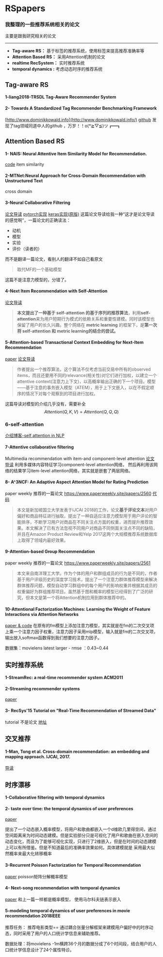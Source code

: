 # RSpapers
### 我整理的一些推荐系统相关的论文

主要是跟我研究相关的论文

---

* **Tag-aware RS：** 基于标签的推荐系统，使用标签来提高推荐准确率等
* **Attention Based RS：** 采用Attention机制的论文
* **realtime RecSystem：**  实时推荐系统
* **temporal dynamics :**  考虑动态时序的推荐系统


## Tag-aware RS
#### 1-liang2018-TRSDL Tag-Aware Recommender System
#### 2- Towards A Standardized Tag Recommender Benchmarking Framework 
[http://www.dominikkowald.info](http://www.dominikkowald.info/)
[github](https://github.com/learning-layers/TagRec)
发现了tag领域同道中人的github ，万岁！！o(*≧▽≦)ツ┏━┓
## Attention Based RS
#### 1-  NAIS: Neural Attentive Item Similarity Model for Recommendation.
[code](https://github.com/AaronHeee/Neural-Attentive-Item-Similarity-Model)
item similarity 
#### 2-MTNet:Neural Approach for Cross-Domain Recommendation with Unstructured Text
cross domain
#### 3-Neural Collaborative Filtering
[论文导读](https://www.paperweekly.site/papers/notes/390)
[pytorch实现](https://towardsdatascience.com/paper-review-neural-collaborative-filtering-explanation-implementation-ea3e031b7f96)
[keras实现(原版)](https://github.com/hexiangnan/neural_collaborative_filtering)
这篇论文导读给我一种“这才是论文导读的感觉啊”，一篇论文的正确读法：
* 动机
* 模型
* 实验
* 评价（读者的）

而不是翻译一篇论文，看别人的翻译不如自己看原文
>取代MF的一个基础模型
>
这篇不是注意力模型的，分错了。
#### 4-Next Item Recommendation with Self-Attention
[论文导读](https://zhuanlan.zhihu.com/p/48069398)
> **本文提出了一种基于 self-attention 的基于序列的推荐算法**，利用**self-attention**来为用户短期行为模式的依赖关系和重要性建模。同时该模型也保留了用户的长久兴趣。整个网络在 **metric learning** 的框架下，是**第一次将 self-attention 和 metric learning的结合的尝试。**
#### 5-**Attention-based Transactional Context Embedding for Next-Item Recommendation**
[paper](http://203.170.84.89/~idawis33/DataScienceLab/publication/AAAI18-Wang.pdf)
[论文导读](https://blog.csdn.net/Zhongsigen/article/details/81704545)
>作者提出一个推荐算法，这个算法不仅考虑当前交易中所有的observed items，而且还要用不同的relevance(相关性)对它们进行加权，以建立一个attentive context(注意力上下文)，以高概率输出正确的下一个项目。模型——基于注意的事务嵌入模型（ATEM），用于上下文嵌入，以在不假定顺序的情况下对每个观察到的项目进行加权。


这篇导读对模型的介绍几乎没有，需要补全
$$Attention(Q,K,V)=Attention(Q, Q, Q)$$

### 6-self-attention 
[介绍博客-self attention in NLP](http://www.cnblogs.com/robert-dlut/p/8638283.html)

#### 7-Attentive collaborative filtering
Multimedia recommendation with item-and component-level attention
[论文导读](https://zhuanlan.zhihu.com/p/32787606)
利用多媒体内容特征学习component-level attention网络， 然后再利用该网络的结果学习item-level attention网络，其实就是嵌套了两层网络。

#### 8- A^3NCF: An Adaptive Aspect Attention Model for Rating Prediction
paper weekly 推荐的一篇论文
https://www.paperweekly.site/papers/2560 
[代码](https://github.com/hustlingchen/A3NCF)
>本文是新加坡国立大学发表于IJCAI 2018的工作，论文**基于评论文本**对用户偏好和商品特征进行抽取，提出了一种自适应注意力模型用于用户评论的智能排序，不断学习用户对商品在不同关注点方面的权重，进而提升推荐效果。本文解决了已有方法忽视不同用户对商品不同侧面关注点不同的缺陷，并且在Amazon Product Review和Yelp 2017这两个大规模推荐系统数据库上取得了领域内最好效果。

[](https://www.jianshu.com/p/46d36caa9688)
#### 9-Attention-based Group Recommendation
paper weekly 推荐的一篇论文
https://www.paperweekly.site/papers/2561
>本文来自南洋理工大学。作为个体的用户和群组成员的行为是不同的，作者基于用户评级历史的深度学习技术，提出了一个注意力群体推荐模型来解决群体推荐问题，模型自动学习群组中的每个用户的影响权重并根据其成员的权重偏好为群组推荐项目。虽然基于图和概率的模型已经得到了广泛的研究，但本文是第一个将Attention机制应用到群体推荐中的。

#### 10-Attentional Factorization Machines: Learning the Weight of Feature Interactions via Attention Networks
[paper & code](https://github.com/hexiangnan/attentional_factorization_machine/tree/master/code)
在原有的fm模型上添加注意力模型，其实就是在fm的二次交叉项上乘一个注意力因子权重，注意力因子采用mlp模型，输入就是fm的二次交叉项，输出放入softmax函数得到我们想要的注意力因子。

数据集：movielens latest larger  - rmse ：0.43~0.44

## 实时推荐系统
#### 1-StreamRec: a real-time recommender system ACM2011
#### 2-Streaming recommender systems
[paper](https://dl.acm.org/citation.cfm?id=3052627)
#### 3- RecSys'15 Tutorial on "Real-Time Recommendation of Streamed Data"
tutorial 不是论文
[地址](https://www.slideshare.net/fraho/recsys15-tutorial-on-realtime-recommendation-of-streamed-data)

## 交叉推荐
#### 1-Man, Tong et al. Cross-domain recommendation: an embedding and mapping approach. IJCAI, 2017.
[导读](https://zhuanlan.zhihu.com/p/30621349)

## 时序漂移
#### 1-Collaborative filtering with temporal dynamics
#### 2- taste over time: the temporal dynamics of user preferences
[paper](http://www.cs.cornell.edu/~jlmo/ismir13.pdf)

提出了一个动态嵌入概率模型，将用户和歌曲都嵌入一个d维欧几里得空间，通过空间距离来为时间动态建模。但是实验部分只是可视化了用户和歌曲在嵌入空间的动态变化，而且为了能够可视化实现，只进行了2维嵌入，但是在时间的动态建模上可以有所借鉴。但是不知道最后的准确率效果如何。具体建模就是 采用最大似然概率来最大化转移概率
#### 3-Recurrent Poisson Factorization for Temporal Recommendation
[paper](https://arxiv.org/pdf/1703.01442.pdf)
poisson矩阵分解概率模型
#### 4- Next-song recommendation with temporal dynamics
[paper](https://www.sciencedirect.com/science/article/abs/pii/S0950705115003032)
和上一篇一样都是概率模型， 使用马尔科夫链表示嵌入
#### 5-modeling temporal dynamics of user preferences in movie recommendation 2018IEEE
推荐任务： 推荐电影类型==
通过耦合张量分解框架来建模用户偏好中的时序动态，同时采用了用户的人口统计学信息来辅助推荐。

数据处理：将movielens -1m横跨36个月的数据分成了6个时间段，结合用户的人口统计学信息设计了24个属性特诊。

<!--stackedit_data:
eyJoaXN0b3J5IjpbNzQ3NjU2OTg4LC05MTMwNjg5NDYsLTcwNz
U5MjM1MSwxMDIyNzQ0MTM1LDExMzI2MTMzNTAsLTE0MzYwNzI3
NjIsNzYxMTIzMzIxLDE3NDAyMTc0MTksLTExNzYwOTk2MzUsLT
E5OTIyODM0ODIsMjIwNjY5NDU1LDEwNDA2NDg2NDQsLTE1MzIx
NzE1OTgsMTc3MjIwODAxMCw4MzQ5MDA5MDksOTg5MTU2MzQ3LC
02NTQ5MTM3MjYsLTE4NjMwOTUzMDcsLTEzMTY5Njg5NTAsLTE4
MzMwNzg2NjFdfQ==
-->